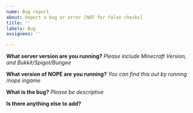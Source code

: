 ```yaml
---
name: Bug report
about: Report a bug or error [NOT for false checks]
title: ''
labels: Bug
assignees: ''

---
```


**What server version are you running?**
_Please include Minecraft Version, and Bukkit/Spigot/Bungee_

**What version of NOPE are you running?**
_You can find this out by running /nope ingame_

**What is the bug?**
_Please be descriptive_

**Is there anything else to add?**
